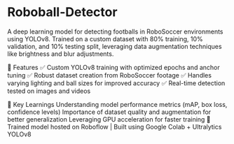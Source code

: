 # Roboball-Detector
A deep learning model for detecting footballs in RoboSoccer environments using YOLOv8. Trained on a custom dataset with 80% training, 10% validation, and 10% testing split, leveraging data augmentation techniques like brightness and blur adjustments.

🚀 Features
✅ Custom YOLOv8 training with optimized epochs and anchor tuning
✅ Robust dataset creation from RoboSoccer footage
✅ Handles varying lighting and ball sizes for improved accuracy
✅ Real-time detection tested on images and videos

📌 Key Learnings
Understanding model performance metrics (mAP, box loss, confidence levels)
Importance of dataset quality and augmentation for better generalization
Leveraging GPU acceleration for faster training
🔗 Trained model hosted on Roboflow | Built using Google Colab + Ultralytics YOLOv8
